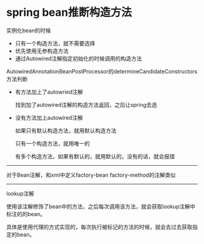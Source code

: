 # spring bean推断构造方法

实例化bean的时候

- 只有一个构造方法，就不需要选择
- 优先使用无参构造方法
- 通过Autowired注解指定初始化的时候调用的构造方法



AutowiredAnnotationBeanPostProcessor的determineCandidateConstructors方法判断

- 有方法加上了autowried注解

  找到加了autowired注解的构造方法返回，之后让spring去选

- 没有方法加上autowired注解

  如果只有默认构造方法，就用默认构造方法

  只有一个构造方法，就用唯一的

  有多个构造方法，如果有默认的，就用默认的，没有的话，就会报错

-------

对于Bean注解，和xml中定义factory-bean factory-method的注解类似

-----

lookup注解

使用该注解修饰了bean中的方法，之后每次调用该方法，就会获取lookup注解中标注的的bean。

具体是使用代理的方式实现的，每次执行被标记的方法的时候，就会去过去获取指定的bean。


